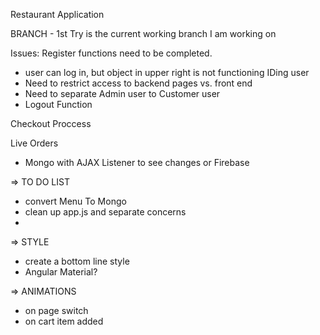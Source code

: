 Restaurant Application

BRANCH - 1st Try is the current working branch I am working on

Issues:
Register functions need to be completed.
- user can log in, but object in upper right is not functioning IDing user
- Need to restrict access to backend pages vs. front end
- Need to separate Admin user to Customer user
- Logout Function

Checkout Proccess

Live Orders
- Mongo with AJAX Listener to see changes or Firebase

=> TO DO LIST
- convert Menu To Mongo
- clean up app.js and separate concerns
-
=> STYLE
- create a bottom line style
- Angular Material?

=> ANIMATIONS
- on page switch
- on cart item added
